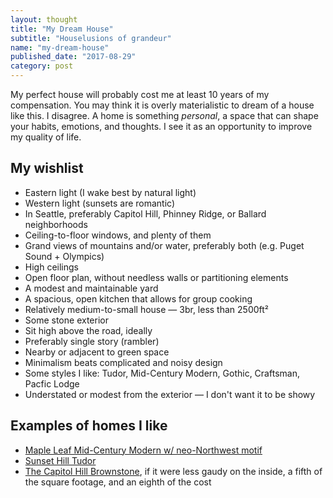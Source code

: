 ```yaml
---
layout: thought
title: "My Dream House"
subtitle: "Houselusions of grandeur"
name: "my-dream-house"
published_date: "2017-08-29"
category: post
---
```


My perfect house will probably cost me at least 10 years of my compensation.
You may think it is overly materialistic to dream of a house like this. I
disagree. A home is something _personal_, a space that can shape your habits,
emotions, and thoughts. I see it as an opportunity to improve my quality of
life.

## My wishlist

- Eastern light (I wake best by natural light)
- Western light (sunsets are romantic)
- In Seattle, preferably Capitol Hill, Phinney Ridge, or Ballard neighborhoods
- Ceiling-to-floor windows, and plenty of them
- Grand views of mountains and/or water, preferably both (e.g. Puget Sound +
Olympics)
- High ceilings
- Open floor plan, without needless walls or partitioning elements
- A modest and maintainable yard
- A spacious, open kitchen that allows for group cooking
- Relatively medium-to-small house &mdash; 3br, less than 2500ft²
- Some stone exterior
- Sit high above the road, ideally
- Preferably single story (rambler)
- Nearby or adjacent to green space
- Minimalism beats complicated and noisy design
- Some styles I like: Tudor, Mid-Century Modern, Gothic, Craftsman, Pacfic Lodge
- Understated or modest from the exterior &mdash; I don't want it to be showy

## Examples of homes I like

- [Maple Leaf Mid-Century Modern w/ neo-Northwest motif][maple-leaf-house]
- [Sunset Hill Tudor][sunset-hill-tudor]
- [The Capitol Hill Brownstone][capitol-hill-brownstone], if it were less
gaudy on the inside, a fifth of the square footage, and an eighth of the cost

[maple-leaf-house]: https://www.trulia.com/homes/Washington/Seattle/sold/116077-1421-NE-106th-St-Seattle-WA-98125
[sunset-hill-tudor]: https://www.redfin.com/WA/Seattle/3521-NW-70th-St-98117/home/290559
[capitol-hill-brownstone]: https://www.redfin.com/WA/Seattle/814-E-Highland-Dr-98102/home/137164
